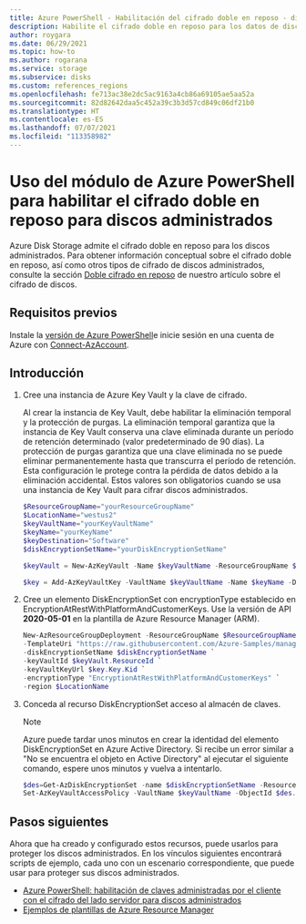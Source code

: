 ```yaml
---
title: Azure PowerShell - Habilitación del cifrado doble en reposo - discos administrados
description: Habilite el cifrado doble en reposo para los datos de discos administrados mediante Azure PowerShell.
author: roygara
ms.date: 06/29/2021
ms.topic: how-to
ms.author: rogarana
ms.service: storage
ms.subservice: disks
ms.custom: references_regions
ms.openlocfilehash: fe713ac38e2dc5ac9163a4cb86a69105ae5aa52a
ms.sourcegitcommit: 82d82642daa5c452a39c3b3d57cd849c06df21b0
ms.translationtype: HT
ms.contentlocale: es-ES
ms.lasthandoff: 07/07/2021
ms.locfileid: "113358982"
---
```

# <a name="use-the-azure-powershell-module-to-enable-double-encryption-at-rest-for-managed-disks"></a>Uso del módulo de Azure PowerShell para habilitar el cifrado doble en reposo para discos administrados

Azure Disk Storage admite el cifrado doble en reposo para los discos administrados. Para obtener información conceptual sobre el cifrado doble en reposo, así como otros tipos de cifrado de discos administrados, consulte la sección [Doble cifrado en reposo](../disk-encryption.md#double-encryption-at-rest) de nuestro artículo sobre el cifrado de discos.

## <a name="prerequisites"></a>Requisitos previos

Instale la [versión de Azure PowerShell](/powershell/azure/install-az-ps)e inicie sesión en una cuenta de Azure con [Connect-AzAccount](/powershell/module/az.accounts/connect-azaccount).

## <a name="getting-started"></a>Introducción

1. Cree una instancia de Azure Key Vault y la clave de cifrado.

    Al crear la instancia de Key Vault, debe habilitar la eliminación temporal y la protección de purgas. La eliminación temporal garantiza que la instancia de Key Vault conserva una clave eliminada durante un período de retención determinado (valor predeterminado de 90 días). La protección de purgas garantiza que una clave eliminada no se puede eliminar permanentemente hasta que transcurra el período de retención. Esta configuración le protege contra la pérdida de datos debido a la eliminación accidental. Estos valores son obligatorios cuando se usa una instancia de Key Vault para cifrar discos administrados.
    
    ```powershell
    $ResourceGroupName="yourResourceGroupName"
    $LocationName="westus2"
    $keyVaultName="yourKeyVaultName"
    $keyName="yourKeyName"
    $keyDestination="Software"
    $diskEncryptionSetName="yourDiskEncryptionSetName"

    $keyVault = New-AzKeyVault -Name $keyVaultName -ResourceGroupName $ResourceGroupName -Location $LocationName -EnableSoftDelete -EnablePurgeProtection

    $key = Add-AzKeyVaultKey -VaultName $keyVaultName -Name $keyName -Destination $keyDestination  
    ```

1.  Cree un elemento DiskEncryptionSet con encryptionType establecido en EncryptionAtRestWithPlatformAndCustomerKeys. Use la versión de API **2020-05-01** en la plantilla de Azure Resource Manager (ARM). 
    
    ```powershell
    New-AzResourceGroupDeployment -ResourceGroupName $ResourceGroupName `
    -TemplateUri "https://raw.githubusercontent.com/Azure-Samples/managed-disks-powershell-getting-started/master/DoubleEncryption/CreateDiskEncryptionSetForDoubleEncryption.json" `
    -diskEncryptionSetName $diskEncryptionSetName `
    -keyVaultId $keyVault.ResourceId `
    -keyVaultKeyUrl $key.Key.Kid `
    -encryptionType "EncryptionAtRestWithPlatformAndCustomerKeys" `
    -region $LocationName
    ```

1. Conceda al recurso DiskEncryptionSet acceso al almacén de claves.

    > [!NOTE]
    > Azure puede tardar unos minutos en crear la identidad del elemento DiskEncryptionSet en Azure Active Directory. Si recibe un error similar a "No se encuentra el objeto en Active Directory" al ejecutar el siguiente comando, espere unos minutos y vuelva a intentarlo.

    ```powershell  
    $des=Get-AzDiskEncryptionSet -name $diskEncryptionSetName -ResourceGroupName $ResourceGroupName
    Set-AzKeyVaultAccessPolicy -VaultName $keyVaultName -ObjectId $des.Identity.PrincipalId -PermissionsToKeys wrapkey,unwrapkey,get
    ```

## <a name="next-steps"></a>Pasos siguientes

Ahora que ha creado y configurado estos recursos, puede usarlos para proteger los discos administrados. En los vínculos siguientes encontrará scripts de ejemplo, cada uno con un escenario correspondiente, que puede usar para proteger sus discos administrados.

- [Azure PowerShell: habilitación de claves administradas por el cliente con el cifrado del lado servidor para discos administrados](disks-enable-customer-managed-keys-powershell.md)
- [Ejemplos de plantillas de Azure Resource Manager](https://github.com/Azure-Samples/managed-disks-powershell-getting-started/tree/master/DoubleEncryption)
